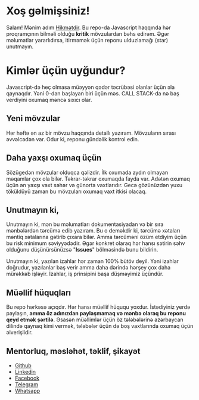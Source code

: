 # Xoş gəlmişsiniz!

Salam! Mənim adım [Hikmətdir](https://www.linkedin.com/in/iamrajabli/). Bu repo-da Javascript haqqında hər proqramçının bilməli olduğu **kritik** mövzulardan bəhs edirəm. Əgər məlumatlar yararlıdırsa, itirməmək üçün reponu ulduzlamağı (star) unutmayın.

# Kimlər üçün uyğundur?
Javascript-də heç olmasa müəyyən qədər təcrübəsi olanlar üçün əla qaynaqdır. Yəni 0-dan başlayan biri üçün məs. CALL STACK-da nə baş verdiyini oxumaq məncə sıxıcı olar. 

## Yeni mövzular
Hər həftə ən az bir mövzu haqqında detallı yazıram. Mövzuların sırası əvvəlcədən var. Odur ki, reponu gündəlik kontrol edin.

## Daha yaxşı oxumaq üçün
Sözügedən mövzular olduqca qəlizdir. İlk oxumada aydın olmayan məqamlar çox ola bilər. Təkrar-təkrar oxumaqda fayda var. Adətən oxumaq üçün ən yaxşı vaxt səhər və günorta vaxtlarıdır. Gecə gözünüzdən yuxu töküldüyü zaman bu mövzuları oxumaq vaxt itkisi olacaq.

## Unutmayın ki,
Unutmayın ki, mən bu məlumatları dokumentasiyadan və bir sıra mənbələrdən tərcümə edib yazıram. Bu o deməkdir ki, tərcümə xətaları məntiq xətalarına gətirib çıxara bilər. Amma tərcüməni özüm etdiyim üçün bu risk minimum səviyyədədir. Əgər konkret olaraq hər hansı sətirin səhv olduğunu düşünürsünüzsə "**Issues**" bölməsində bunu bildirin.

Unutmayın ki, yazılan izahlar hər zaman 100% bütöv deyil. Yəni izahlar doğrudur, yazılanlar baş verir amma daha dərində hərşey çox daha mürəkkəb işləyir. İzahlar, iş prinsipini başa düşməyimiz üçündür. 


## Müəllif hüquqları
Bu repo hərkəsə açıqdır. Hər hansı müəllif hüququ yoxdur. İstədiyiniz yerdə paylaşın, **amma öz adınızdan paylaşmamaq və mənbə olaraq bu reponu qeyd etmək şərtilə**. Əsasən müəllimlər üçün öz tələbələrinə azərbaycan dilində qaynaq kimi vermək, tələbələr üçün də boş vaxtlarında oxumaq üçün əlverişlidir.

## Mentorluq, məsləhət, təklif, şikayət
 - [Github](https://github.com/iamrajabli)
 - [Linkedin](https://www.linkedin.com/in/iamrajabli/)
 - [Facebook](https://www.facebook.com/iamrajabli/)
 - [Telegram](https://t.me/iamrajabli)
 - [Whatsapp](https://wa.link/ocoumn)

